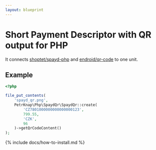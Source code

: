 ```yaml
---
layout: blueprint
---
```

# Short Payment Descriptor with QR output for PHP

It connects [shoptet/spayd-php] and [endroid/qr-code] to one unit.

## Example

```php
<?php

file_put_contents(
    'spayd_qr.png',
    PetrKnap\Php\SpaydQr\SpaydQr::create(
        'CZ7801000000000000000123',
        799.55,
        'CZK',
        96
    )->getQrCodeContent()
);
```


{% include docs/how-to-install.md %}



[shoptet/spayd-php]:https://github.com/shoptet/spayd-php
[endroid/qr-code]:https://github.com/endroid/qr-code
